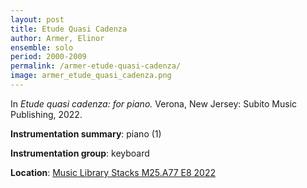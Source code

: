 ```yaml
---
layout: post
title: Etude Quasi Cadenza
author: Armer, Elinor
ensemble: solo
period: 2000-2009
permalink: /armer-etude-quasi-cadenza/
image: armer_etude_quasi_cadenza.png
---
```


In *Etude quasi cadenza: for piano.* Verona, New Jersey: Subito Music Publishing, 2022.

**Instrumentation summary**: piano (1)

**Instrumentation group**: keyboard

**Location**: <a href="https://tufts.primo.exlibrisgroup.com/permalink/01TUN_INST/1kc9gia/alma991018897372903851" target="_blank">Music Library Stacks M25.A77 E8 2022</a>